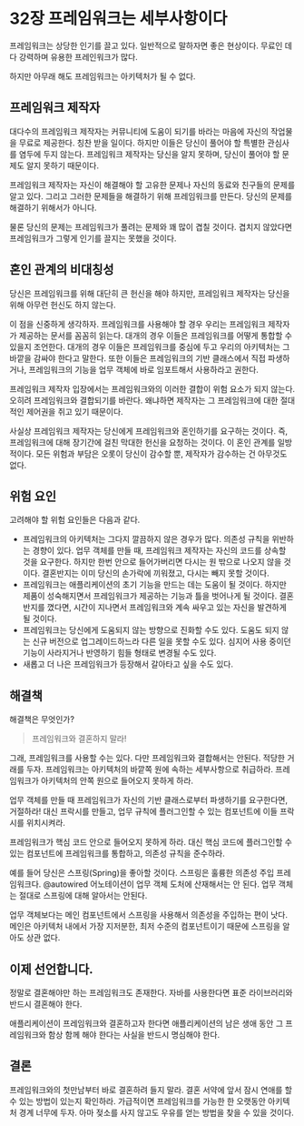 # 32장 프레임워크는 세부사항이다

프레임워크는 상당한 인기를 끌고 있다. 일반적으로 말하자면 좋은 현상이다. 무료인 데다 강력하며 유용한 프레인워크가 많다.

하지만 아무래 해도 프레임워크는 아키텍처가 될 수 없다.



## 프레임워크 제작자

대다수의 프레임워크 제작자는 커뮤니티에 도움이 되기를 바라는 마음에 자신의 작업물을 무료로 제공한다. 칭찬 받을 일이다. 하지만 이들은 당신이 풀어야 할 특별한 관심사를 염두에 두지 않는다. 프레임워크 제작자는 당신을 알지 못하며, 당신이 풀어야 할 문제도 알지 못하기 때문이다.

프레임워크 제작자는 자신이 해결해야 할 고유한 문제나 자신의 동료와 친구들의 문제를 알고 있다. 그리고 그러한 문제들을 해결하기 위해 프레임워크를 만든다. 당신의 문제를 해결하기 위해서가 아니다.

물론 당신의 문제는 프레임워크가 풀려는 문제와 꽤 많이 겹칠 것이다. 겹치지 않았다면 프레임워크가 그렇게 인기를 끌지는 못했을 것이다. 



## 혼인 관계의 비대칭성

당신은 프레임워크를 위해 대단히 큰 헌신을 해야 하지만, 프레임워크 제작자는 당신을 위해 아무런 헌신도 하지 않는다.

이 점을 신중하게 생각하자. 프레임워크를 사용해야 할 경우 우리는 프레임워크 제작자가 제공하는 문서를 꼼꼼히 읽는다. 대개의 경우 이들은 프레임워크를 어떻게 통합할 수 있을지 조언한다. 대개의 경우 이들은 프레임워크를 중심에 두고 우리의 아키텍처는 그 바깥을 감싸야 한다고 말한다. 또한 이들은 프레임워크의 기반 클래스에서 직접 파생하거나, 프레임워크의 기능을 업무 객체에 바로 임포트해서 사용하라고 권한다.

프레임워크 제작자 입장에서는 프레임워크와의 이러한 결합이 위험 요소가 되지 않는다. 오히려 프레임워크와 결합되기를 바란다. 왜냐하면 제작자는 그 프레임워크에 대한 절대적인 제어권을 쥐고 있기 때문이다.

사실상 프레임워크 제작자는 당신에게 프레임워크와 혼인하기를 요구하는 것이다. 즉, 프레임워크에 대해 장기간에 걸친 막대한 헌신을 요청하는 것이다. 이 혼인 관계를 일방적이다. 모든 위험과 부담은 오롯이 당신이 감수할 뿐, 제작자가 감수하는 건 아무것도 없다.



## 위험 요인

고려해야 할 위험 요인들은 다음과 같다.

* 프레임워크의 아키텍처는 그다지 깔끔하지 않은 경우가 많다. 의존성 규칙을 위반하는 경향이 있다. 업무 객체를 만들 때, 프레임워크 제작자는 자신의 코드를 상속할 것을 요구한다. 하지만 한번 안으로 들어가버리면 다시는 원 밖으로 나오지 않을 것이다. 결혼반지는 이미 당신의 손가락에 끼워졌고, 다시는 빼지 못할 것이다.
* 프레임워크는 애플리케이션의 초기 기능을 만드는 데는 도움이 될 것이다. 하지만 제품이 성숙해지면서 프레임워크가 제공하는 기능과 틀을 벗어나게 될 것이다. 결혼반지를 꼈다면, 시간이 지나면서 프레임워크와 계속 싸우고 있는 자신을 발견하게 될 것이다.
* 프레임워크는 당신에게 도움되지 않는 방향으로 진화할 수도 있다. 도움도 되지 않는 신규 버전으로 업그레이드하느라 다른 일을 못할 수도 있다. 심지어 사용 중이던 기능이 사라지거나 반영하기 힘들 형태로 변경될 수도 있다.
* 새롭고 더 나은 프레임워크가 등장해서 갈아타고 싶을 수도 있다.



## 해결책

해결책은 무엇인가?

> 프레임워크와 결혼하지 말라!

그래, 프레임워크를 사용할 수는 있다. 다만 프레임워크와 결합해서는 안된다. 적당한 거래를 두자. 프레임워크는 아키텍처의 바깥쪽 원에 속하는 세부사항으로 취급하라. 프레임워크가 아키텍처의 안쪽 원으로 들어오지 못하게 하라. 

업무 객체를 만들 때 프레임워크가 자신의 기반 클래스로부터 파생하기를 요구한다면, 거절하라! 대신 프락시를 만들고, 업무 규칙에 플러그인할 수 있는 컴포넌트에 이들 프락시를 위치시켜라.

프레임워크가 핵심 코드 안으로 들어오지 못하게 하라. 대신 핵심 코드에 플러그인할 수 있는 컴포넌트에 프레임워크를 통합하고, 의존성 규칙을 준수하라.

예를 들어 당신은 스프링(Spring)을 좋아할 것이다. 스프링은 훌륭한 의존성 주입 프레임워크다. @autowired 어노테이션이 업무 객체 도처에 산재해서는 안 된다. 업무 객체는 절대로 스프링에 대해 알아서는 안된다.

업무 객체보다는 메인 컴포넌트에서 스프링을 사용해서 의존성을 주입하는 편이 낫다. 메인은 아키텍처 내에서 가장 지저분한, 최저 수준의 컴포넌트이기 때문에 스프링을 알아도 상관 없다.



## 이제 선언합니다.

정말로 결혼해야만 하는 프레임워크도 존재한다. 자바를 사용한다면 표준 라이브러리와 반드시 결혼해야 한다.

애플리케이션이 프레임워크와 결혼하고자 한다면 애플리케이션의 남은 생애 동안 그 프레임워크와 함상 함께 해야 한다는 사실을 반드시 명심해야 한다.



## 결론

프레임워크와의 첫만남부터 바로 결혼하려 들지 말라. 결혼 서약에 앞서 잠시 연애를 할 수 있는 방법이 있는지 확인하라. 가급적이면 프레임워크를 가능한 한 오랫동안 아키텍처 경계 너무에 두자. 아마 젖소를 사지 않고도 우유를 얻는 방법을 찾을 수 있을 것이다.



